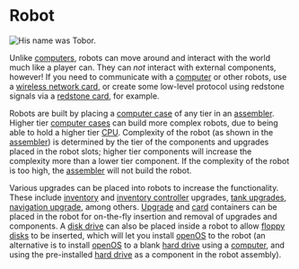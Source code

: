 # Robot

![His name was Tobor.](block:OpenComputers:robot)

Unlike [computers](../general/computer.md), robots can move around and interact with the world much like a player can. They can *not* interact with external components, however! If you need to communicate with a [computer](../general/computer.md) or other robots, use a [wireless network card](../item/wlanCard.md), or create some low-level protocol using redstone signals via a [redstone card](../item/redstoneCard1.md), for example.

Robots are built by placing a [computer case](case1.md) of any tier in an [assembler](assembler.md). Higher tier [computer cases](case1.md) can build more complex robots, due to being able to hold a higher tier [CPU](../item/cpu1.md). Complexity of the robot (as shown in the [assembler](assembler.md)) is determined by the tier of the components and upgrades placed in the robot slots; higher tier components will increase the complexity more than a lower tier component. If the complexity of the robot is too high, the [assembler](assembler.md) will not build the robot.

Various upgrades can be placed into robots to increase the functionality. These include [inventory](../item/inventoryUpgrade.md) and [inventory controller](../item/inventoryControllerUpgrade.md) upgrades, [tank upgrades](../item/tankUpgrade.md), [navigation upgrade](../item/navigationUpgrade.md), among others. [Upgrade](../item/upgradeContainer1.md) and [card](../item/cardContainer1.md) containers can be placed in the robot for on-the-fly insertion and removal of upgrades and components. A [disk drive](diskDrive.md) can also be placed inside a robot to allow [floppy disks](../item/floppy.md) to be inserted, which will let you install [openOS](../general/openOS.md) to the robot (an alternative is to install [openOS](../general/openOS.md) to a blank [hard drive](../item/hdd1.md) using a [computer](../general/computer.md), and using the pre-installed [hard drive](../item/hdd1.md) as a component in the robot assembly). 
